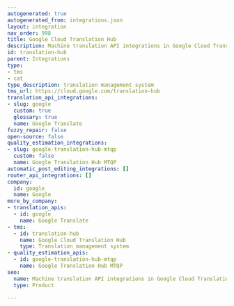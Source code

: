 ```yaml
---
autogenerated: true
autogenerated_from: integrations.json
layout: integration
nav_order: 998
title: Google Cloud Translation Hub
description: Machine translation API integrations in Google Cloud Translation Hub
id: translation-hub
parent: Integrations
type:
- tms
- cat
type_description: translation management system
tms_url: https://cloud.google.com/translation-hub
translation_api_integrations:
- slug: google
  custom: true
  glossary: true
  name: Google Translate
fuzzy_repair: false
open-source: false
quality_estimation_integrations:
- slug: google-translation-hub-mtqp
  custom: false
  name: Google Translation Hub MTQP
automatic_post_editing_integrations: []
router_api_integrations: []
company:
  id: google
  name: Google
more_by_company:
- translation_apis:
  - id: google
    name: Google Translate
- tms:
  - id: translation-hub
    name: Google Cloud Translation Hub
    type: Translation management system
- quality_estimation_apis:
  - id: google-translation-hub-mtqp
    name: Google Translation Hub MTQP
seo:
  name: Machine translation API integrations in Google Cloud Translation Hub
  type: Product

---
```


